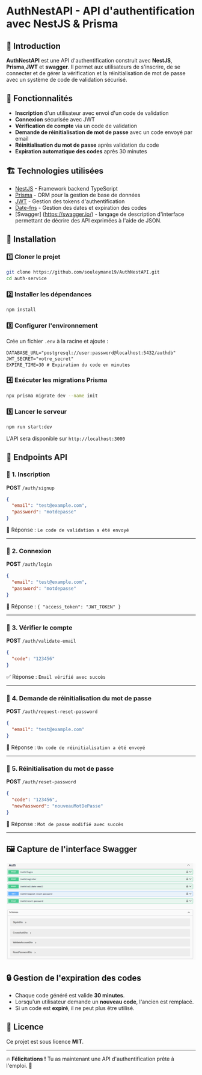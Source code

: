 # AuthNestAPI  - API d'authentification avec NestJS & Prisma

## 🚀 Introduction
**AuthNestAPI** est une API d'authentification construit avec **NestJS**, **Prisma**,**JWT** et **swagger**. Il permet aux utilisateurs de s'inscrire, de se connecter et de gérer la vérification et la réinitialisation de mot de passe avec un système de code de validation sécurisé.

## 📌 Fonctionnalités
- **Inscription** d'un utilisateur avec envoi d'un code de validation
- **Connexion** sécurisée avec JWT
- **Vérification de compte** via un code de validation
- **Demande de réinitialisation de mot de passe** avec un code envoyé par email
- **Réinitialisation du mot de passe** après validation du code
- **Expiration automatique des codes** après 30 minutes

## 🏗️ Technologies utilisées
- [NestJS](https://nestjs.com/) - Framework backend TypeScript
- [Prisma](https://www.prisma.io/) - ORM pour la gestion de base de données
- [JWT](https://jwt.io/) - Gestion des tokens d'authentification
- [Date-fns](https://date-fns.org/) - Gestion des dates et expiration des codes
- [Swagger] (https://swagger.io/) - langage de description d'interface permettant de décrire des API exprimées à l'aide de JSON.

## 📖 Installation

### 1️⃣ **Cloner le projet**
```sh
git clone https://github.com/souleymane19/AuthNestAPI.git
cd auth-service
```

### 2️⃣ **Installer les dépendances**
```sh
npm install
```

### 3️⃣ **Configurer l'environnement**
Crée un fichier `.env` à la racine et ajoute :
```env
DATABASE_URL="postgresql://user:password@localhost:5432/authdb"
JWT_SECRET="votre_secret"
EXPIRE_TIME=30 # Expiration du code en minutes
```

### 4️⃣ **Exécuter les migrations Prisma**
```sh
npx prisma migrate dev --name init
```

### 5️⃣ **Lancer le serveur**
```sh
npm run start:dev
```
L'API sera disponible sur `http://localhost:3000`

## 🔑 Endpoints API

### 📌 **1. Inscription**
**POST** `/auth/signup`
```json
{
  "email": "test@example.com",
  "password": "motdepasse"
}
```
📩 Réponse : `Le code de validation a été envoyé`

---

### 📌 **2. Connexion**
**POST** `/auth/login`
```json
{
  "email": "test@example.com",
  "password": "motdepasse"
}
```
🔑 Réponse : `{ "access_token": "JWT_TOKEN" }`

---

### 📌 **3. Vérifier le compte**
**POST** `/auth/validate-email`
```json
{
  "code": "123456"
}
```
✅ Réponse : `Email vérifié avec succès`

---

### 📌 **4. Demande de réinitialisation du mot de passe**
**POST** `/auth/request-reset-password`
```json
{
  "email": "test@example.com"
}
```
📩 Réponse : `Un code de réinitialisation a été envoyé`

---

### 📌 **5. Réinitialisation du mot de passe**
**POST** `/auth/reset-password`
```json
{
  "code": "123456",
  "newPassword": "nouveauMotDePasse"
}
```
🔄 Réponse : `Mot de passe modifié avec succès`

---

## 🖼️ Capture de l'interface Swagger

![Swagger Interface](./src/assets/images/interface.png)

## 🔒 Gestion de l'expiration des codes
- Chaque code généré est valide **30 minutes**.
- Lorsqu'un utilisateur demande un **nouveau code**, l'ancien est remplacé.
- Si un code est **expiré**, il ne peut plus être utilisé.

## 📜 Licence
Ce projet est sous licence **MIT**.

---

🔥 **Félicitations !** Tu as maintenant une API d'authentification prête à l'emploi. 🚀

